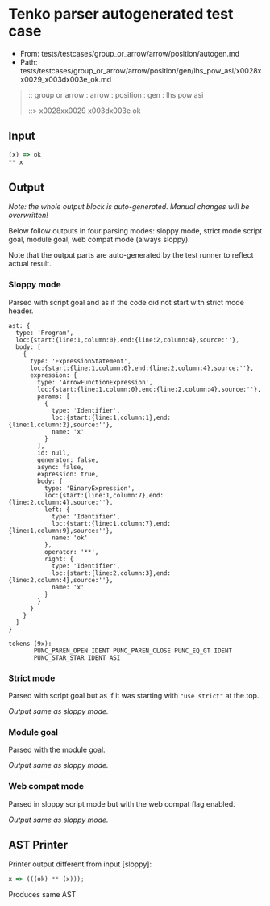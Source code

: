 # Tenko parser autogenerated test case

- From: tests/testcases/group_or_arrow/arrow/position/autogen.md
- Path: tests/testcases/group_or_arrow/arrow/position/gen/lhs_pow_asi/x0028xx0029_x003dx003e_ok.md

> :: group or arrow : arrow : position : gen : lhs pow asi
>
> ::> x0028xx0029 x003dx003e ok

## Input


`````js
(x) => ok
** x
`````

## Output

_Note: the whole output block is auto-generated. Manual changes will be overwritten!_

Below follow outputs in four parsing modes: sloppy mode, strict mode script goal, module goal, web compat mode (always sloppy).

Note that the output parts are auto-generated by the test runner to reflect actual result.

### Sloppy mode

Parsed with script goal and as if the code did not start with strict mode header.

`````
ast: {
  type: 'Program',
  loc:{start:{line:1,column:0},end:{line:2,column:4},source:''},
  body: [
    {
      type: 'ExpressionStatement',
      loc:{start:{line:1,column:0},end:{line:2,column:4},source:''},
      expression: {
        type: 'ArrowFunctionExpression',
        loc:{start:{line:1,column:0},end:{line:2,column:4},source:''},
        params: [
          {
            type: 'Identifier',
            loc:{start:{line:1,column:1},end:{line:1,column:2},source:''},
            name: 'x'
          }
        ],
        id: null,
        generator: false,
        async: false,
        expression: true,
        body: {
          type: 'BinaryExpression',
          loc:{start:{line:1,column:7},end:{line:2,column:4},source:''},
          left: {
            type: 'Identifier',
            loc:{start:{line:1,column:7},end:{line:1,column:9},source:''},
            name: 'ok'
          },
          operator: '**',
          right: {
            type: 'Identifier',
            loc:{start:{line:2,column:3},end:{line:2,column:4},source:''},
            name: 'x'
          }
        }
      }
    }
  ]
}

tokens (9x):
       PUNC_PAREN_OPEN IDENT PUNC_PAREN_CLOSE PUNC_EQ_GT IDENT
       PUNC_STAR_STAR IDENT ASI
`````

### Strict mode

Parsed with script goal but as if it was starting with `"use strict"` at the top.

_Output same as sloppy mode._

### Module goal

Parsed with the module goal.

_Output same as sloppy mode._

### Web compat mode

Parsed in sloppy script mode but with the web compat flag enabled.

_Output same as sloppy mode._

## AST Printer

Printer output different from input [sloppy]:

````js
x => (((ok) ** (x)));
````

Produces same AST
